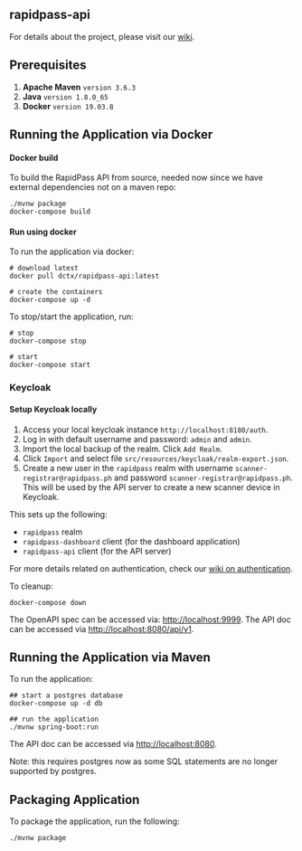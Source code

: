 rapidpass-api
-------------

For details about the project, please visit our [wiki](https://gitlab.com/dctx/rapidpass/rapidpass-api/-/wikis/home).

## Prerequisites

1. **Apache Maven** `version 3.6.3` 
2. **Java** `version 1.8.0_65`
3. **Docker** `version 19.03.8`


## Running the Application via Docker

#### Docker build

To build the RapidPass API from source, needed now since we have external dependencies not on a maven repo:

```
./mvnw package
docker-compose build
```

#### Run using docker

To run the application via docker:

```
# download latest
docker pull dctx/rapidpass-api:latest

# create the containers
docker-compose up -d
```

To stop/start the application, run:

```
# stop
docker-compose stop

# start
docker-compose start
```

### Keycloak

#### Setup Keycloak locally

1. Access your local keycloak instance `http://localhost:8180/auth`.
2. Log in with default username and password: `admin` and `admin`.
3. Import the local backup of the realm. Click `Add Realm`.
4. Click `Import` and select file `src/resources/keycloak/realm-export.json`.
5. Create a new user in the `rapidpass` realm with username `scanner-registrar@rapidpass.ph` and password 
    `scanner-registrar@rapidpass.ph`. This will be used by the API server to create a new scanner device 
    in Keycloak.

This sets up the following:
* `rapidpass` realm
* `rapidpass-dashboard` client (for the dashboard application)
* `rapidpass-api` client (for the API server)

For more details related on authentication, check our 
[wiki on authentication](https://gitlab.com/dctx/rapidpass/rapidpass-api/-/wikis/guide/Authentication). 

To cleanup:
```
docker-compose down
```

The OpenAPI spec can be accessed via: [http://localhost:9999](http://localhost:9999).
The API doc can be accessed via [http://localhost:8080/api/v1](http://localhost:8080/api/v1).

## Running the Application via Maven

To run the application:

```
## start a postgres database
docker-compose up -d db

## run the application
./mvnw spring-boot:run
```
The API doc can be accessed via [http://localhost:8080](http://localhost:8080).

Note: this requires postgres now as some SQL statements are no longer supported by postgres.

## Packaging Application

To package the application, run the following:

```
./mvnw package
```